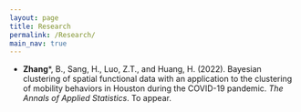 ```yaml
---
layout: page
title: Research
permalink: /Research/
main_nav: true
---
```


- **Zhang***, B., Sang, H., Luo, Z.T., and Huang, H. (2022). Bayesian clustering of spatial functional data with an application to the clustering of mobility behaviors in Houston during the COVID-19 pandemic. *The Annals of Applied Statistics*. To appear.

